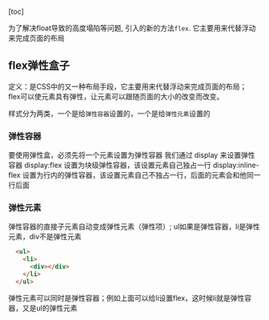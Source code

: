 [toc]

为了解决float导致的高度塌陷等问题, 引入的新的方法`flex`. 它主要用来代替浮动来完成页面的布局

## flex弹性盒子

定义：是CSS中的又一种布局手段，它主要用来代替浮动来完成页面的布局； flex可以使元素具有弹性，让元素可以跟随页面的大小的改变而改变。

样式分为两类，一个是给`弹性容器`设置的，一个是给`弹性元素`设置的

### 弹性容器

要使用弹性盒，必须先将一个元素设置为弹性容器
我们通过 display 来设置弹性容器
display:flex  设置为块级弹性容器，该设置元素自己独占一行
display:inline-flex 设置为行内的弹性容器，该设置元素自己不独占一行，后面的元素会和他同一行后面

### 弹性元素

弹性容器的直接子元素自动变成弹性元素（弹性项）; ul如果是弹性容器，li是弹性元素，div不是弹性元素

```html
  <ul>
    <li>
      <div></div>
    </li>
  </ul>
```

弹性元素可以同时是弹性容器；例如上面可以给li设置flex，这时候li就是弹性容器，又是ul的弹性元素